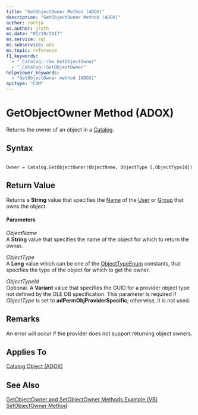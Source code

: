 ```yaml
---
title: "GetObjectOwner Method (ADOX)"
description: "GetObjectOwner Method (ADOX)"
author: rothja
ms.author: jroth
ms.date: "01/19/2017"
ms.service: sql
ms.subservice: ado
ms.topic: reference
f1_keywords:
  - "_Catalog::raw_GetObjectOwner"
  - "_Catalog::GetObjectOwner"
helpviewer_keywords:
  - "GetObjectOwner method [ADOX]"
apitype: "COM"
---
```

# GetObjectOwner Method (ADOX)
Returns the owner of an object in a [Catalog](./catalog-object-adox.md).  
  
## Syntax  
  
```  
  
Owner = Catalog.GetObjectOwner(ObjectName, ObjectType [,ObjectTypeId])  
```  
  
## Return Value  
 Returns a **String** value that specifies the [Name](./name-property-adox.md) of the [User](./user-object-adox.md) or [Group](./group-object-adox.md) that owns the object.  
  
#### Parameters  
 *ObjectName*  
 A **String** value that specifies the name of the object for which to return the owner.  
  
 *ObjectType*  
 A **Long** value which can be one of the [ObjectTypeEnum](./objecttypeenum.md) constants, that specifies the type of the object for which to get the owner.  
  
 *ObjectTypeId*  
 Optional. A **Variant** value that specifies the GUID for a provider object type not defined by the OLE DB specification. This parameter is required if *ObjectType* is set to **adPermObjProviderSpecific**; otherwise, it is not used.  
  
## Remarks  
 An error will occur if the provider does not support returning object owners.  
  
## Applies To  
 [Catalog Object (ADOX)](./catalog-object-adox.md)  
  
## See Also  
 [GetObjectOwner and SetObjectOwner Methods Example (VB)](./getobjectowner-and-setobjectowner-methods-example-vb.md)   
 [SetObjectOwner Method](./setobjectowner-method.md)